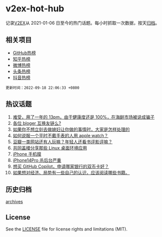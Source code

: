 # v2ex-hot-hub

 记录[V2EX](https://www.v2ex.com/)从 2021-01-06 日至今的热门话题。每小时抓取一次数据，按天[归档](archives)。
 
 ## 相关项目

- [GitHub热榜](https://github.com/snaildev/github-hot-hub)
- [知乎热榜](https://github.com/snaildev/zhihu-hot-hub)
- [微博热榜](https://github.com/snaildev/weibo-hot-hub)
- [头条热榜](https://github.com/snaildev/toutiao-hot-hub)
- [抖音热榜](https://github.com/snaildev/douyin-hot-hub)


 `更新时间：2022-09-18 22:06:33 +0800`

## 热议话题

1. [难受，用了一年的 13pm，由于健康度还是 100%，在海鲜市场被说成骗子](https://www.v2ex.com/t/881004)
1. [各位 bloger 互换友链么?](https://www.v2ex.com/t/880945)
1. [如果你不想立刻去做媳妇让你做的事情时，大家是怎样处理的](https://www.v2ex.com/t/880897)
1. [如何说服一个平时不戴手表的人用 apple watch？](https://www.v2ex.com/t/880950)
1. [豆瓣一类网站还有人玩嘛？年轻人还看书评影评嘛？](https://www.v2ex.com/t/880990)
1. [共同盖楼分享那些 Linux 桌面环境应用](https://www.v2ex.com/t/880985)
1. [iPhone 手机膜](https://www.v2ex.com/t/880975)
1. [iPhone14Pro 杀后台严重](https://www.v2ex.com/t/880914)
1. [想买 GitHub Copilot，申请哪家银行的双币卡好？](https://www.v2ex.com/t/880961)
1. [如果想对经济、局势有一些自己的认识，应该阅读哪些书籍。](https://www.v2ex.com/t/881086)

## 历史归档

[archives](archives)

## License

See the [LICENSE](LICENSE) file for license rights and limitations (MIT).

